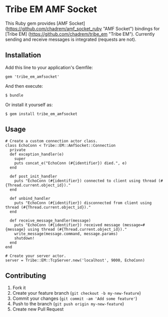 # Tribe EM AMF Socket

This Ruby gem provides [AMF Socket] (https://github.com/chadrem/amf_socket_ruby "AMF Socket") bindings for [Tribe EM] (https://github.com/chadrem/tribe_em "Tribe EM").
Currently sending and receive messages is integrated (requests are not).

## Installation

Add this line to your application's Gemfile:

    gem 'tribe_em_amfsocket'

And then execute:

    $ bundle

Or install it yourself as:

    $ gem install tribe_em_amfsocket

## Usage

    # Create a custom connection actor class.
    class EchoConn < Tribe::EM::AmfSocket::Connection
      private
      def exception_handler(e)
        super
        puts concat_e("EchoConn (#{identifier}) died.", e)
      end

      def post_init_handler
        puts "EchoConn (#{identifier}) connected to client using thread (#{Thread.current.object_id})."
      end

      def unbind_handler
        puts "EchoConn (#{identifier}) disconnected from client using thread (#{Thread.current.object_id})."
      end

      def receive_message_handler(message)
        puts "EchoConn (#{identifier}) received message (message=#{message} using thread (#{Thread.current.object_id})."
        write_message(message.command, message.params)
        shutdown!
      end
    end

    # Create your server actor.
    server = Tribe::EM::TcpServer.new('localhost', 9000, EchoConn)

## Contributing

1. Fork it
2. Create your feature branch (`git checkout -b my-new-feature`)
3. Commit your changes (`git commit -am 'Add some feature'`)
4. Push to the branch (`git push origin my-new-feature`)
5. Create new Pull Request

